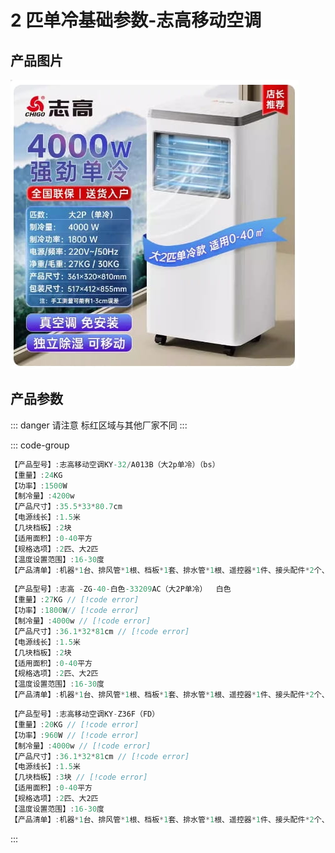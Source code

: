 # 2 匹单冷基础参数-志高移动空调

## 产品图片

<img src="./img/2匹单冷.jpg" />

## 产品参数

::: danger 请注意
标红区域与其他厂家不同
:::

::: code-group

```c# [宝士] {1}
【产品型号】:志高移动空调KY-32/A013B（大2p单冷）（bs）
【重量】:24KG
【功率】:1500W
【制冷量】:4200w
【产品尺寸】:35.5*33*80.7cm
【电源线长】:1.5米
【几块档板】:2块
【适用面积】:0-40平方
【规格选项】:2匹、大2匹
【温度设置范围】:16-30度
【产品清单】:机器*1台、排风管*1根、档板*1套、排水管*1根、遥控器*1件、接头配件*2个、说明书*1
```

```c# [万爱]{1}
【产品型号】:志高 -ZG-40-白色-33209AC（大2P单冷）  白色
【重量】:27KG // [!code error]
【功率】:1800W// [!code error]
【制冷量】:4000w // [!code error]
【产品尺寸】:36.1*32*81cm // [!code error]
【电源线长】:1.5米
【几块档板】:2块
【适用面积】:0-40平方
【规格选项】:2匹、大2匹
【温度设置范围】:16-30度
【产品清单】:机器*1台、排风管*1根、档板*1套、排水管*1根、遥控器*1件、接头配件*2个、说明书*1
```

```c# [富达]{1}
【产品型号】:志高移动空调KY-Z36F（FD）
【重量】:20KG // [!code error]
【功率】:960W // [!code error]
【制冷量】:4000w // [!code error]
【产品尺寸】:36.1*32*81cm // [!code error]
【电源线长】:1.5米
【几块档板】:3块 // [!code error]
【适用面积】:0-40平方
【规格选项】:2匹、大2匹
【温度设置范围】:16-30度
【产品清单】:机器*1台、排风管*1根、档板*1套、排水管*1根、遥控器*1件、接头配件*2个、说明书*1
```

:::
